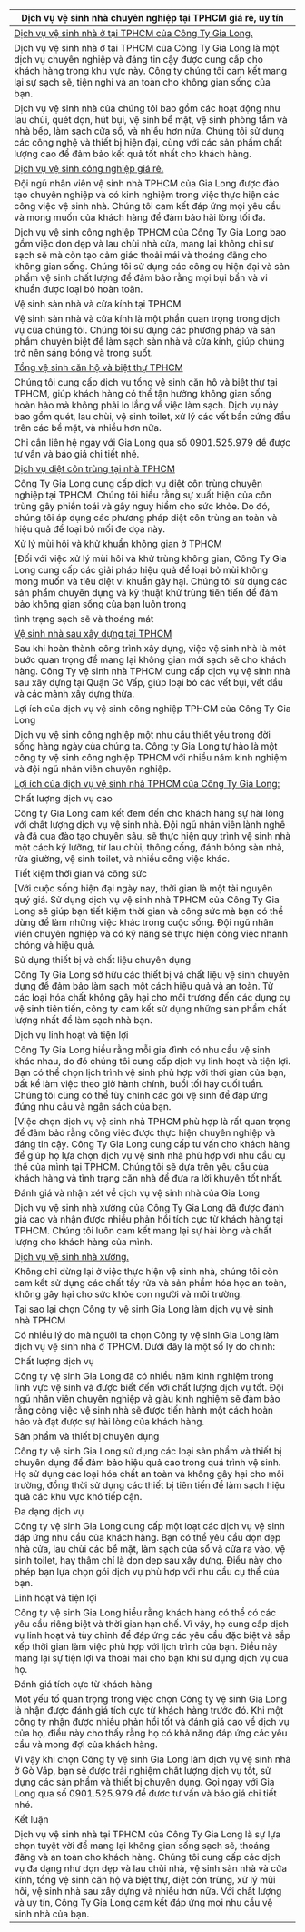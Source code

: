 | Dịch vụ vệ sinh nhà chuyên nghiệp tại TPHCM giá rẻ, uy tín |
|---|
| [Dịch vụ vệ sinh nhà ở tại TPHCM của Công Ty Gia Long.](https://vesinhnhao24h.vn/ve-sinh-nha-o-chuyen-nghiep-tphcm-gia-tot) |
| Dịch vụ vệ sinh nhà ở tại TPHCM của Công Ty Gia Long là một dịch vụ chuyên nghiệp và đáng tin cậy được cung cấp cho khách hàng trong khu vực này. Công ty chúng tôi cam kết mang lại sự sạch sẽ, tiện nghi và an toàn cho không gian sống của bạn. |
| Dịch vụ vệ sinh nhà của chúng tôi bao gồm các hoạt động như lau chùi, quét dọn, hút bụi, vệ sinh bề mặt, vệ sinh phòng tắm và nhà bếp, làm sạch cửa sổ, và nhiều hơn nữa. Chúng tôi sử dụng các công nghệ và thiết bị hiện đại, cùng với các sản phẩm chất lượng cao để đảm bảo kết quả tốt nhất cho khách hàng. |
| [Dịch vụ vệ sinh công nghiệp giá rẻ.](https://vesinhnhao24h.vn/dich-vu-ve-sinh-cong-nghiep-chuyen-nghiep-tphcm) |
| Đội ngũ nhân viên vệ sinh nhà TPHCM của Gia Long được đào tạo chuyên nghiệp và có kinh nghiệm trong việc thực hiện các công việc vệ sinh nhà. Chúng tôi cam kết đáp ứng mọi yêu cầu và mong muốn của khách hàng để đảm bảo hài lòng tối đa.
| Dịch vụ vệ sinh công nghiệp TPHCM của Công Ty Gia Long bao gồm việc dọn dẹp và lau chùi nhà cửa, mang lại không chỉ sự sạch sẽ mà còn tạo cảm giác thoải mái và thoáng đãng cho không gian sống. Chúng tôi sử dụng các công cụ hiện đại và sản phẩm vệ sinh chất lượng để đảm bảo rằng mọi bụi bẩn và vi khuẩn được loại bỏ hoàn toàn.|
| Vệ sinh sàn nhà và cửa kính tại TPHCM |
| Vệ sinh sàn nhà và cửa kính là một phần quan trọng trong dịch vụ của chúng tôi. Chúng tôi sử dụng các phương pháp và sản phẩm chuyên biệt để làm sạch sàn nhà và cửa kính, giúp chúng trở nên sáng bóng và trong suốt. |
| [Tổng vệ sinh căn hộ và biệt thự TPHCM](https://vesinhnhao24h.vn/ve-sinh-can-ho-chung-cu-tphcm) |
| Chúng tôi cung cấp dịch vụ tổng vệ sinh căn hộ và biệt thự tại TPHCM, giúp khách hàng có thể tận hưởng không gian sống hoàn hảo mà không phải lo lắng về việc làm sạch. Dịch vụ này bao gồm quét, lau chùi, vệ sinh toilet, xử lý các vết bẩn cứng đầu trên các bề mặt, và nhiều hơn nữa.|
| Chỉ cần liên hệ ngay với Gia Long qua số 0901.525.979 để được tư vấn và báo giá chi tiết nhé. |
| [Dịch vụ diệt côn trùng tại nhà TPHCM](https://vesinhnhao24h.vn/dich-vu-phun-khu-khuan/) |
| Công Ty Gia Long cung cấp dịch vụ diệt côn trùng chuyên nghiệp tại TPHCM. Chúng tôi hiểu rằng sự xuất hiện của côn trùng gây phiền toái và gây nguy hiểm cho sức khỏe. Do đó, chúng tôi áp dụng các phương pháp diệt côn trùng an toàn và hiệu quả để loại bỏ mối đe dọa này. |
| Xử lý mùi hôi và khử khuẩn không gian ở TPHCM |
| [Đối với việc xử lý mùi hôi và khử trùng không gian, Công Ty Gia Long cung cấp các giải pháp hiệu quả để loại bỏ mùi không mong muốn và tiêu diệt vi khuẩn gây hại. Chúng tôi sử dụng các sản phẩm chuyên dụng và kỹ thuật khử trùng tiên tiến để đảm bảo không gian sống của bạn luôn trong 
tình trạng sạch sẽ và thoáng mát|
| [Vệ sinh nhà sau xây dựng tại TPHCM](https://vesinhnhao24h.vn/ve-sinh-sau-xay-dung-chuyen-nghiep-tphcm) |
| Sau khi hoàn thành công trình xây dựng, việc vệ sinh nhà là một bước quan trọng để mang lại không gian mới sạch sẽ cho khách hàng. Công Ty vệ sinh nhà TPHCM cung cấp dịch vụ vệ sinh nhà sau xây dựng tại Quận Gò Vấp, giúp loại bỏ các vết bụi, vết dầu và các mảnh xây dựng thừa. |
| Lợi ích của dịch vụ vệ sinh công nghiệp TPHCM của Công Ty Gia Long |
| Dịch vụ vệ sinh công nghiệp một nhu cầu thiết yếu trong đời sống hàng ngày của chúng ta. Công ty Gia Long tự hào là một công ty vệ sinh công nghiệp TPHCM với nhiều năm kinh nghiệm và đội ngũ nhân viên chuyên nghiệp.  |
| [Lợi ích của dịch vụ vệ sinh nhà TPHCM của Công Ty Gia Long:](https://vesinhnhao24h.vn/) |
| Chất lượng dịch vụ cao |
| Công ty Gia Long cam kết đem đến cho khách hàng sự hài lòng với chất lượng dịch vụ vệ sinh nhà. Đội ngũ nhân viên lành nghề và đã qua đào tạo chuyên sâu, sẽ thực hiện quy trình vệ sinh nhà một cách kỹ lưỡng, từ lau chùi, thông cống, đánh bóng sàn nhà, rửa giường, vệ sinh toilet, và nhiều công việc khác. |
| Tiết kiệm thời gian và công sức |
|[Với cuộc sống hiện đại ngày nay, thời gian là một tài nguyên quý giá. Sử dụng dịch vụ vệ sinh nhà TPHCM của Công Ty Gia Long sẽ giúp bạn tiết kiệm thời gian và công sức mà bạn có thể dùng để làm những việc khác trong cuộc sống. Đội ngũ nhân viên chuyên nghiệp và có kỹ năng sẽ thực hiện công việc nhanh chóng và hiệu quả. |
| Sử dụng thiết bị và chất liệu chuyên dụng |
| Công Ty Gia Long sở hữu các thiết bị và chất liệu vệ sinh chuyên dụng để đảm bảo làm sạch một cách hiệu quả và an toàn. Từ các loại hóa chất không gây hại cho môi trường đến các dụng cụ vệ sinh tiên tiến, công ty cam kết sử dụng những sản phẩm chất lượng nhất để làm sạch nhà bạn. |
| Dịch vụ linh hoạt và tiện lợi |
| Công Ty Gia Long hiểu rằng mỗi gia đình có nhu cầu vệ sinh khác nhau, do đó chúng tôi cung cấp dịch vụ linh hoạt và tiện lợi. Bạn có thể chọn lịch trình vệ sinh phù hợp với thời gian của bạn, bất kể làm việc theo giờ hành chính, buổi tối hay cuối tuần. Chúng tôi cũng có thể tùy chỉnh các gói vệ sinh để đáp ứng đúng nhu cầu và ngân sách của bạn. |
| [Việc chọn dịch vụ vệ sinh nhà TPHCM phù hợp là rất quan trọng để đảm bảo rằng công việc được thực hiện chuyên nghiệp và đáng tin cậy. Công Ty Gia Long cung cấp tư vấn cho khách hàng để giúp họ lựa chọn dịch vụ vệ sinh nhà phù hợp với nhu cầu cụ thể của mình tại TPHCM. Chúng tôi sẽ dựa trên yêu cầu của khách hàng và tình trạng căn nhà để đưa ra lời khuyên tốt nhất. |
| Đánh giá và nhận xét về dịch vụ vệ sinh nhà của Gia Long |
| Dịch vụ vệ sinh nhà xưởng của Công Ty Gia Long đã được đánh giá cao và nhận được nhiều phản hồi tích cực từ khách hàng tại TPHCM. Chúng tôi luôn cam kết mang lại sự hài lòng và chất lượng cho khách hàng của mình. |
| [Dịch vụ vệ sinh nhà xưởng.](https://vesinhnhao24h.vn/ve-sinh-nha-xuong) |
| Không chỉ dừng lại ở việc thực hiện vệ sinh nhà, chúng tôi còn cam kết sử dụng các chất tẩy rửa và sản phẩm hóa học an toàn, không gây hại cho sức khỏe con người và môi trường. |
| Tại sao lại chọn Công ty vệ sinh Gia Long làm dịch vụ vệ sinh nhà TPHCM |
| Có nhiều lý do mà người ta chọn Công ty vệ sinh Gia Long làm dịch vụ vệ sinh nhà ở TPHCM. Dưới đây là một số lý do chính: |
| Chất lượng dịch vụ |
| Công ty vệ sinh Gia Long đã có nhiều năm kinh nghiệm trong lĩnh vực vệ sinh và được biết đến với chất lượng dịch vụ tốt. Đội ngũ nhân viên chuyên nghiệp và giàu kinh nghiệm sẽ đảm bảo rằng công việc vệ sinh nhà sẽ được tiến hành một cách hoàn hảo và đạt được sự hài lòng của khách hàng. |
| Sản phẩm và thiết bị chuyên dụng |
|Công ty vệ sinh Gia Long sử dụng các loại sản phẩm và thiết bị chuyên dụng để đảm bảo hiệu quả cao trong quá trình vệ sinh. Họ sử dụng các loại hóa chất an toàn và không gây hại cho môi trường, đồng thời sử dụng các thiết bị tiên tiến để làm sạch hiệu quả các khu vực khó tiếp cận. |
|Đa dạng dịch vụ |
|Công ty vệ sinh Gia Long cung cấp một loạt các dịch vụ vệ sinh đáp ứng nhu cầu của khách hàng. Bạn có thể yêu cầu dọn dẹp nhà cửa, lau chùi các bề mặt, làm sạch cửa sổ và cửa ra vào, vệ sinh toilet, hay thậm chí là dọn dẹp sau xây dựng. Điều này cho phép bạn lựa chọn gói dịch vụ phù hợp với nhu cầu cụ thể của bạn. |
| Linh hoạt và tiện lợi |
| Công ty vệ sinh Gia Long hiểu rằng khách hàng có thể có các yêu cầu riêng biệt và thời gian hạn chế. Vì vậy, họ cung cấp dịch vụ linh hoạt và tùy chỉnh để đáp ứng các yêu cầu đặc biệt và sắp xếp thời gian làm việc phù hợp với lịch trình của bạn. Điều này mang lại sự tiện lợi và thoải mái cho bạn khi sử dụng dịch vụ của họ. |
| Đánh giá tích cực từ khách hàng |
| Một yếu tố quan trọng trong việc chọn Công ty vệ sinh Gia Long là nhận được đánh giá tích cực từ khách hàng trước đó. Khi một công ty nhận được nhiều phản hồi tốt và đánh giá cao về dịch vụ của họ, điều này cho thấy rằng họ có khả năng đáp ứng các yêu cầu và mong đợi của khách hàng. |
| Vì vậy khi chọn Công ty vệ sinh Gia Long làm dịch vụ vệ sinh nhà ở Gò Vấp, bạn sẽ được trải nghiệm chất lượng dịch vụ tốt, sử dụng các sản phẩm và thiết bị chuyên dụng. Gọi ngay với Gia Long qua số 0901.525.979 để được tư vấn và báo giá chi tiết nhé. |
| Kết luận |
| Dịch vụ vệ sinh nhà tại TPHCM của Công Ty Gia Long là sự lựa chọn tuyệt vời để mang lại không gian sống sạch sẽ, thoáng đãng và an toàn cho khách hàng. Chúng tôi cung cấp các dịch vụ đa dạng như dọn dẹp và lau chùi nhà, vệ sinh sàn nhà và cửa kính, tổng vệ sinh căn hộ và biệt thự, diệt côn trùng, xử lý mùi hôi, vệ sinh nhà sau xây dựng và nhiều hơn nữa. Với chất lượng và uy tín, Công Ty Gia Long cam kết đáp ứng mọi nhu cầu vệ sinh nhà của bạn. |
